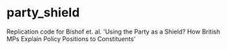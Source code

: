 # party_shield
Replication code for Bishof et. al. 'Using the Party as a Shield? How British MPs Explain Policy Positions to Constituents'
